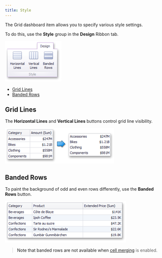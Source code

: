 ```yaml
---
title: Style
---
```

The Grid dashboard item allows you to specify various style settings.

To do this, use the **Style** group in the **Design** Ribbon tab.

![Grid_RibbonStyleGroup](../../../../images/Img24743.png)
* [Grid Lines](#grid-lines)
* [Banded Rows](#banded-rows)

## <a name="grid-lines"/>Grid Lines
The **Horizontal Lines** and **Vertical Lines** buttons control grid line visibility.

![Grid_Layout_NoLinesAndHeaders](../../../../images/Img19700.png)

## <a name="banded-rows"/>Banded Rows
To paint the background of odd and even rows differently, use the **Banded Rows** button.

![Grid_Layout_BandedRows](../../../../images/Img19699.png)

> Note that banded rows are not available when [cell merging](../../../../../dashboard-for-desktop/articles/dashboard-designer/designing-dashboard-items/grid/layout.md) is enabled.